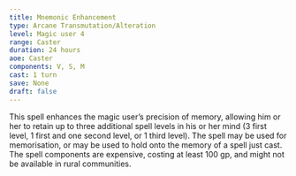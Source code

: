 ```yaml
---
title: Mnemonic Enhancement
type: Arcane Transmutation/Alteration
level: Magic user 4
range: Caster
duration: 24 hours
aoe: Caster
components: V, S, M
cast: 1 turn
save: None
draft: false
---
```


This spell enhances the magic user’s precision of memory, allowing him or her to retain up to three additional spell levels in his or her mind (3 first level, 1 first and one second level, or 1 third level). The spell may be used for memorisation, or may be used to hold onto the memory of a spell just cast. The spell components are expensive, costing at least 100 gp, and might not be available in rural communities.